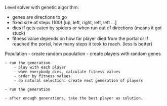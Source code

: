 Level solver with genetic algorithm:
- genes are directions to go
- fixed size of steps (100) [up, left, right, left, left ...]
- dies if gets eaten by spiders or when run out of directions (means it got stuck)
- fitness value depends on how far player died from the portal or if reached the portal, how many steps it took to reach. (less is better)



Population
    - create random population
        - create players with random genes
    
    - run the generation
        - play with each player
        - when everybody dies, calculate fitness values
        - order by fitness values 
        - do natural selection: create next generation of players
    
    - run the generation

    - after enough generations, take the best player as solution.



